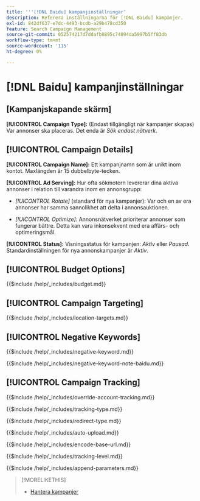 ```yaml
---
title: '''[!DNL Baidu] kampanjinställningar'
description: Referera inställningarna för [!DNL Baidu] kampanjer.
exl-id: 842df637-e7dc-4493-bcdb-a29b478cd350
feature: Search Campaign Management
source-git-commit: 052574217d7ddafb8895c74094da5997b5ff83db
workflow-type: tm+mt
source-wordcount: '115'
ht-degree: 0%

---
```


# [!DNL Baidu] kampanjinställningar

## \[Kampanjskapande skärm\]

**[!UICONTROL Campaign Type]:** (Endast tillgängligt när kampanjer skapas) Var annonser ska placeras. Det enda är *Sök endast nätverk*.

## [!UICONTROL Campaign Details]

**[!UICONTROL Campaign Name]:** Ett kampanjnamn som är unikt inom kontot. Maxlängden är 15 dubbelbyte-tecken.

**[!UICONTROL Ad Serving]:**
Hur ofta sökmotorn levererar dina aktiva annonser i relation till varandra inom en annonsgrupp:

* *[!UICONTROL Rotate]* (standard för nya kampanjer): Var och en av era annonser har samma sannolikhet att delta i annonsauktionen.

* *[!UICONTROL Optimize]:*  Annonsnätverket prioriterar annonser som fungerar bättre. Detta kan vara inkonsekvent med era affärs- och optimeringsmål.

**[!UICONTROL Status]:** Visningsstatus för kampanjen: *Aktiv* eller *Pausad*. Standardinställningen för nya annonskampanjer är *Aktiv*.

## [!UICONTROL Budget Options]

<!-- **[!UICONTROL Budget]:** -->

{{$include /help/_includes/budget.md}}

## [!UICONTROL Campaign Targeting]

<!-- **[!UICONTROL Location Targets]:** -->

{{$include /help/_includes/location-targets.md}}

## [!UICONTROL Negative Keywords]

<!-- **[!UICONTROL Campaign Negative Keywords]:** -->

{{$include /help/_includes/negative-keyword.md}}

<!-- Note for **[!UICONTROL Campaign Negative Keywords]:** -->

{{$include /help/_includes/negative-keyword-note-baidu.md}}

## [!UICONTROL Campaign Tracking]

<!-- **[!UICONTROL Override Account Tracking]:** -->

{{$include /help/_includes/override-account-tracking.md}}

<!-- **[!UICONTROL Tracking Type]:** -->

{{$include /help/_includes/tracking-type.md}}

<!-- **[!UICONTROL Redirect Type]:** -->

{{$include /help/_includes/redirect-type.md}}

<!-- **[!UICONTROL Auto Upload]:** -->

{{$include /help/_includes/auto-upload.md}}

<!-- **[!UICONTROL Encode Base URL]:** -->

{{$include /help/_includes/encode-base-url.md}}

<!-- **[!UICONTROL Tracking Level]:** -->

{{$include /help/_includes/tracking-level.md}}

<!-- **[!UICONTROL Append Parameters]:** -->

{{$include /help/_includes/append-parameters.md}}

>[!MORELIKETHIS]
>
>* [Hantera kampanjer](/help/search-social-commerce/campaign-management/campaigns/campaign-manage.md)
